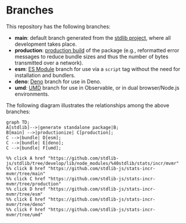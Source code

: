 <!--

@license Apache-2.0

Copyright (c) 2022 The Stdlib Authors.

Licensed under the Apache License, Version 2.0 (the "License");
you may not use this file except in compliance with the License.
You may obtain a copy of the License at

    http://www.apache.org/licenses/LICENSE-2.0

Unless required by applicable law or agreed to in writing, software
distributed under the License is distributed on an "AS IS" BASIS,
WITHOUT WARRANTIES OR CONDITIONS OF ANY KIND, either express or implied.
See the License for the specific language governing permissions and
limitations under the License.

-->

# Branches

This repository has the following branches:

-   **main**: default branch generated from the [stdlib project][stdlib-url], where all development takes place.
-   **production**: [production build][production-url] of the package (e.g., reformatted error messages to reduce bundle sizes and thus the number of bytes transmitted over a network).
-   **esm**: [ES Module][esm-url] branch for use via a `script` tag without the need for installation and bundlers.
-   **deno**: [Deno][deno-url] branch for use in Deno.
-   **umd**: [UMD][umd-url] branch for use in Observable, or in dual browser/Node.js environments.

The following diagram illustrates the relationships among the above branches:

```mermaid
graph TD;
A[stdlib]-->|generate standalone package|B;
B[main] -->|productionize| C[production];
C -->|bundle| D[esm];
C -->|bundle| E[deno];
C -->|bundle| F[umd];

%% click A href "https://github.com/stdlib-js/stdlib/tree/develop/lib/node_modules/%40stdlib/stats/incr/mvmr"
%% click B href "https://github.com/stdlib-js/stats-incr-mvmr/tree/main"
%% click C href "https://github.com/stdlib-js/stats-incr-mvmr/tree/production"
%% click D href "https://github.com/stdlib-js/stats-incr-mvmr/tree/esm"
%% click E href "https://github.com/stdlib-js/stats-incr-mvmr/tree/deno"
%% click F href "https://github.com/stdlib-js/stats-incr-mvmr/tree/umd"
```

[stdlib-url]: https://github.com/stdlib-js/stdlib/tree/develop/lib/node_modules/%40stdlib/stats/incr/mvmr
[production-url]: https://github.com/stdlib-js/stats-incr-mvmr/tree/production
[deno-url]: https://github.com/stdlib-js/stats-incr-mvmr/tree/deno
[umd-url]: https://github.com/stdlib-js/stats-incr-mvmr/tree/umd
[esm-url]: https://github.com/stdlib-js/stats-incr-mvmr/tree/esm
